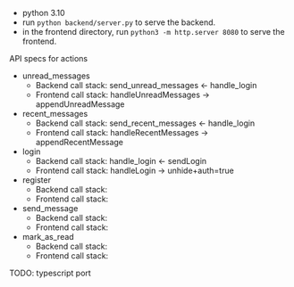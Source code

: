 

- python 3.10 
- run `python backend/server.py` to serve the backend. 
- in the frontend directory, run `python3 -m http.server 8080` to serve the frontend.


API specs for actions 
- unread_messages
    - Backend call stack: send_unread_messages <- handle_login
    - Frontend call stack: handleUnreadMessages -> appendUnreadMessage
- recent_messages
    - Backend call stack: send_recent_messages <- handle_login 
    - Frontend call stack: handleRecentMessages -> appendRecentMessage
- login
    - Backend call stack: handle_login <- sendLogin
    - Frontend call stack: handleLogin -> unhide+auth=true
- register
    - Backend call stack:
    - Frontend call stack:
- send_message
    - Backend call stack:
    - Frontend call stack:
- mark_as_read
    - Backend call stack:
    - Frontend call stack:

TODO: typescript port

